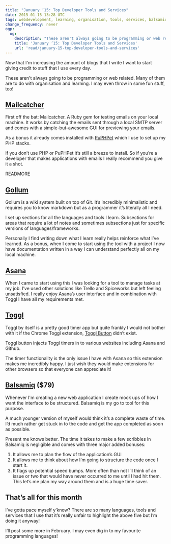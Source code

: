 ```yaml
---
title: "January ’15: Top Developer Tools and Services"
date: 2015-01-15 13:28 UTC
tags: webdevelopment, learning, organisation, tools, services, balsamiq, asana, toggl, mailcatcher, gollum
change_frequency: never
ogp:
  og:
    description: "These aren't always going to be programming or web related.  Many of them are to do with organisation and learning. I may even throw in some fun stuff, too!"
    title: 'January ’15: Top Developer Tools and Services'
    url: 'read/january-15-top-developer-tools-and-services'
---
```

 
Now that I'm increasing the amount of blogs that I write I want to start giving credit to stuff that I use every day.

These aren't always going to be programming or web related.  Many of them are to do with organisation and learning. I may even throw in some fun stuff, too!

 
## [Mailcatcher](http://mailcatcher.me/)

First off the bat: Mailcatcher. A Ruby gem for testing emails on your local machine. It works by catching the emails sent through a local SMTP server and comes with a simple-but-awesome GUI for previewing your emails.

As a bonus it already comes installed with [PuPHPet](https://puphpet.com/) which I use to set up my PHP stacks.

If you don’t use PHP or PuPHPet it’s still a breeze to install. So if you’re a developer that makes applications with emails I really recommend you give it a shot.

READMORE
 
## [Gollum](https://github.com/gollum/gollum)
 
Gollum is a wiki system built on top of Git. It’s incredibly minimalistic and requires you to know markdown but as a programmer it’s literally all I need.

I set up sections for all the languages and tools I learn. Subsections for areas that require a lot of notes and sometimes subsections just for specific versions of languages/frameworks.

Personally I find writing down what I learn really helps reinforce what I’ve learned. As a bonus, when I come to start using the tool with a project I now have documentation written in a way I can understand perfectly all on my local machine.
 
## [Asana](https://asana.com/)

When I came to start using this I was looking for a tool to manage tasks at my job. I’ve used other solutions like Trello and Spiceworks but left feeling unsatisfied. I really enjoy Asana’s user interface and in combination with Toggl I have all my requirements met.

## [Toggl](https://www.toggl.com/)

Toggl by itself is a pretty good timer app but quite frankly I would not bother with it if the Chrome Toggl extension, [Toggl Button](https://chrome.google.com/webstore/detail/toggl-button/oejgccbfbmkkpaidnkphaiaecficdnfn?hl=en) didn’t exist.

Toggl button injects Toggl timers in to various websites including Asana and Github. 

The timer functionality is the only issue I have with Asana so this extension makes me incredibly happy.  I just wish they would make extensions for other browsers so that everyone can appreciate it! 

## [Balsamiq](https://balsamiq.com/) ($79)

Whenever I'm creating a new web application I create mock ups of how I want the interface to be structured.  Balsamiq is my go to tool for this purpose.

A much younger version of myself would think it’s a complete waste of time. I’d much rather get stuck in to the code and get the app completed as soon as possible.

Present me knows better.  The time it takes to make a few scribbles in Balsamiq is negligible and comes with three major added bonuses:

1. It allows me to plan the flow of the application’s GUI
2. It allows me to think about how I’m going to structure the code once I start it.
3. It flags up potential speed bumps. More often than not I’ll think of an issue or two that would have never occurred to me until I had hit them.  This let’s me plan my way around them and is a huge time saver.

## That’s all for this month

I’ve gotta pace myself y’know? There are so many languages, tools and services that I use that it’s really unfair to highlight the above five but I’m doing it anyway!  

I’ll post some more in February.  I may even dig in to my favourite programming languages!

